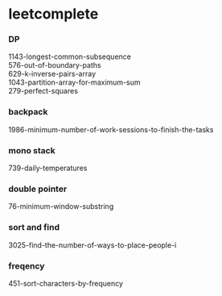 # leetcomplete

### DP
1143-longest-common-subsequence  
576-out-of-boundary-paths  
629-k-inverse-pairs-array  
1043-partition-array-for-maximum-sum  
279-perfect-squares  





### backpack
1986-minimum-number-of-work-sessions-to-finish-the-tasks

### mono stack
739-daily-temperatures  

### double pointer
76-minimum-window-substring  

### sort and find
3025-find-the-number-of-ways-to-place-people-i  


### freqency
451-sort-characters-by-frequency  




